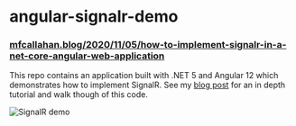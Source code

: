 # angular-signalr-demo

### [mfcallahan.blog/2020/11/05/how-to-implement-signalr-in-a-net-core-angular-web-application](https://mfcallahan.blog/2020/11/05/how-to-implement-signalr-in-a-net-core-angular-web-application/)

This repo contains an application built with .NET 5 and Angular 12 which demonstrates how to implement SignalR. See my [blog post](https://mfcallahan.blog/2020/11/05/how-to-implement-signalr-in-a-net-core-angular-web-application/) for an in depth tutorial and walk though of this code.

![SignalR demo](https://seesharpdotnet.files.wordpress.com/2020/11/signalrdemo.gif)
